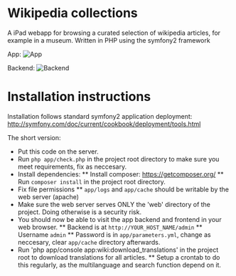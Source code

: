 Wikipedia collections
=====================

A iPad webapp for browsing a curated selection of wikipedia articles, for example in a museum.
Written in PHP using the symfony2 framework

App:
![App](http://i.imgur.com/H1ltTEi.jpg)

Backend: 
![Backend](http://i.imgur.com/d2sHraV.png)

Installation instructions
=========================

Installation follows standard symfony2 application deployment: http://symfony.com/doc/current/cookbook/deployment/tools.html

The short version:

* Put this code on the server.
* Run `php app/check.php` in the project root directory to make sure you meet requirements, fix as neccesary.
* Install dependencies:
** Install composer: https://getcomposer.org/
** Run `composer install` in the project root directory.
* Fix file permissions
** `app/logs` and `app/cache` should be writable by the web server (apache)
* Make sure the web server serves ONLY the 'web' directory of the project. Doing otherwise is a security risk.
* You should now be able to visit the app backend and frontend in your web browser.
** Backend is at `http://YOUR_HOST_NAME/admin` 
** Username `admin`
** Password is in `app/parameters.yml`, change as neccesary, clear `app/cache` directory afterwards.
* Run 'php app/console app:wiki:download_translations' in the project root to download translations for all articles.
** Setup a crontab to do this regularly, as the multilanguage and search function depend on it.
